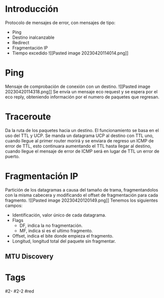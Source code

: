 # Introducción
Protocolo de mensajes de error, con mensajes de tipo:
- Ping
- Destino inalcanzable
- Redirect
- Fragmentación IP
- Tiempo excedido
![[Pasted image 20230420114014.png]]
# Ping
Mensaje de comprobación de conexión con un destino.
![[Pasted image 20230420114318.png]]
Se envía un mensaje eco request y se espera por el eco reply, obteniendo información por el numero de paquetes que regresan.
# Traceroute
Da la ruta de los paquetes hacia un destino.
El funcionamiento se basa en el uso del TTL  y UCP. Se manda un datagrama UCP al destino con TTL uno, cuando llegue al primer router morirá y se enviara de regreso un ICMP de error de TTL, esto continuara aumentando el TTL hasta llegar al destino, cuando llegue el mensaje de error de ICMP será en lugar de TTL un error de puerto.
# Fragmentación IP
Partición de los datagramas a causa del tamaño de trama, fragmentandolos con la misma cabecera y modificando el offset de fragmentación para cada fragmento.
![[Pasted image 20230420120149.png]]
Tenemos los siguientes campos:
- Identificación, valor único de cada datagrama.
- Flags
	- DF, indica la no fragmentación.
	- MF, indica si es el ultimo fragmento.
- Offset, indica el bite donde empieza el fragmento.
- Longitud, longitud total del paquete sin fragmentar.
## MTU Discovery

# Tags
#2- 
#2-2 
#red 